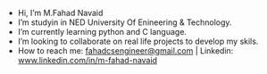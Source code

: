 - Hi, I’m M.Fahad Navaid
- I’m studyin in NED University Of Enineering & Technology.
- I’m currently learning python and C language.
- I’m looking to collaborate on real life projects to develop my skils.
- How to reach me: fahadcsengineer@gmail.com | Linkedin: www.linkedin.com/in/m-fahad-navaid 

<!---
fahadnavaid-10/fahadnavaid-10 is a ✨ special ✨ repository because its `README.md` (this file) appears on your GitHub profile.
You can click the Preview link to take a look at your changes.
--->
